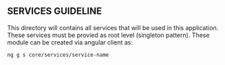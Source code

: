 ## SERVICES GUIDELINE

This directory will contains all services that will be used in this application. These services must be provied as root level (singleton pattern). These module can be created via angular client as:

``
ng g s core/services/service-name
``
